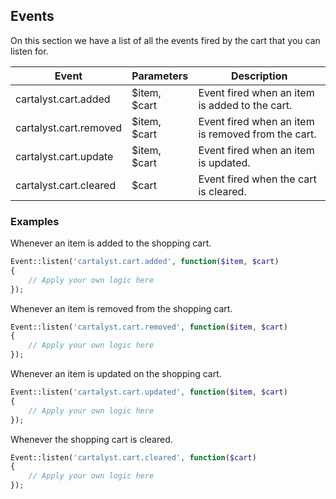 ## Events

On this section we have a list of all the events fired by the cart that you can listen for.

Event                   | Parameters        | Description
----------------------- | ----------------- | -----------
cartalyst.cart.added    | $item, $cart      | Event fired when an item is added to the cart.
cartalyst.cart.removed  | $item, $cart      | Event fired when an item is removed from the cart.
cartalyst.cart.update   | $item, $cart      | Event fired when an item is updated.
cartalyst.cart.cleared  | $cart             | Event fired when the cart is cleared.

### Examples

Whenever an item is added to the shopping cart.

```php
Event::listen('cartalyst.cart.added', function($item, $cart)
{
	// Apply your own logic here
});
```

Whenever an item is removed from the shopping cart.

```php
Event::listen('cartalyst.cart.removed', function($item, $cart)
{
	// Apply your own logic here
});
```

Whenever an item is updated on the shopping cart.

```php
Event::listen('cartalyst.cart.updated', function($item, $cart)
{
	// Apply your own logic here
});
```

Whenever the shopping cart is cleared.

```php
Event::listen('cartalyst.cart.cleared', function($cart)
{
	// Apply your own logic here
});
```
